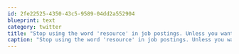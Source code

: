 ```yaml
---
id: 2fe22525-4350-43c5-9589-04dd2a552904
blueprint: text
category: twitter
title: "Stop using the word 'resource' in job postings. Unless you want a robot and not a human."
caption: "Stop using the word 'resource' in job postings. Unless you want a robot and not a human."
---
```

